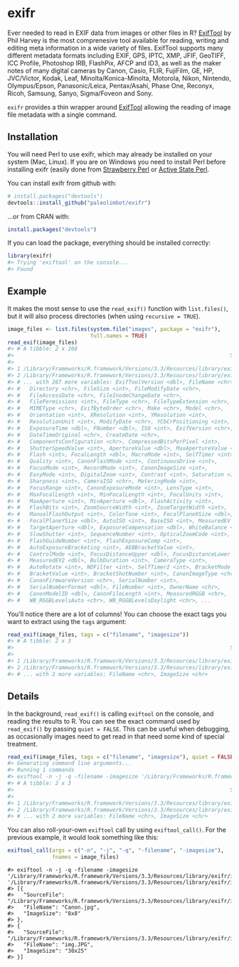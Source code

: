 
<!-- README.md is generated from README.Rmd. Please edit that file -->
exifr
=====

Ever needed to read in EXIF data from images or other files in R? [ExifTool](http://www.sno.phy.queensu.ca/~phil/exiftool/) by Phil Harvey is the most comprenesive tool available for reading, writing and editing meta information in a wide variety of files. ExifTool supports many different metadata formats including EXIF, GPS, IPTC, XMP, JFIF, GeoTIFF, ICC Profile, Photoshop IRB, FlashPix, AFCP and ID3, as well as the maker notes of many digital cameras by Canon, Casio, FLIR, FujiFilm, GE, HP, JVC/Victor, Kodak, Leaf, Minolta/Konica-Minolta, Motorola, Nikon, Nintendo, Olympus/Epson, Panasonic/Leica, Pentax/Asahi, Phase One, Reconyx, Ricoh, Samsung, Sanyo, Sigma/Foveon and Sony.

`exifr` provides a thin wrapper around [ExifTool](http://www.sno.phy.queensu.ca/~phil/exiftool/) allowing the reading of image file metadata with a single command.

Installation
------------

You will need Perl to use exifr, which may already be installed on your system (Mac, Linux). If you are on Windows you need to install Perl before installing exifr (easily done from [Strawberry Perl](http://www.strawberryperl.com/) or [Active State Perl](https://www.activestate.com/activeperl/downloads).

You can install exifr from github with:

``` r
# install.packages("devtools")
devtools::install_github("paleolimbot/exifr")
```

...or from CRAN with:

``` r
install.packages("devtools")
```

If you can load the package, everything should be installed correctly:

``` r
library(exifr)
#> Trying 'exiftool' on the console...
#> Found
```

Example
-------

It makes the most sense to use the `read_exif()` function with `list.files()`, but it will also process directories (when using `recursive = TRUE`).

``` r
image_files <- list.files(system.file("images", package = "exifr"), 
                          full.names = TRUE)
read_exif(image_files)
#> # A tibble: 2 x 268
#>                                                                    SourceFile
#>                                                                         <chr>
#> 1 /Library/Frameworks/R.framework/Versions/3.3/Resources/library/exifr/images
#> 2 /Library/Frameworks/R.framework/Versions/3.3/Resources/library/exifr/images
#> # ... with 267 more variables: ExifToolVersion <dbl>, FileName <chr>,
#> #   Directory <chr>, FileSize <int>, FileModifyDate <chr>,
#> #   FileAccessDate <chr>, FileInodeChangeDate <chr>,
#> #   FilePermissions <int>, FileType <chr>, FileTypeExtension <chr>,
#> #   MIMEType <chr>, ExifByteOrder <chr>, Make <chr>, Model <chr>,
#> #   Orientation <int>, XResolution <int>, YResolution <int>,
#> #   ResolutionUnit <int>, ModifyDate <chr>, YCbCrPositioning <int>,
#> #   ExposureTime <dbl>, FNumber <dbl>, ISO <int>, ExifVersion <chr>,
#> #   DateTimeOriginal <chr>, CreateDate <chr>,
#> #   ComponentsConfiguration <chr>, CompressedBitsPerPixel <int>,
#> #   ShutterSpeedValue <int>, ApertureValue <dbl>, MaxApertureValue <dbl>,
#> #   Flash <int>, FocalLength <dbl>, MacroMode <int>, SelfTimer <int>,
#> #   Quality <int>, CanonFlashMode <int>, ContinuousDrive <int>,
#> #   FocusMode <int>, RecordMode <int>, CanonImageSize <int>,
#> #   EasyMode <int>, DigitalZoom <int>, Contrast <int>, Saturation <int>,
#> #   Sharpness <int>, CameraISO <chr>, MeteringMode <int>,
#> #   FocusRange <int>, CanonExposureMode <int>, LensType <int>,
#> #   MaxFocalLength <int>, MinFocalLength <int>, FocalUnits <int>,
#> #   MaxAperture <int>, MinAperture <dbl>, FlashActivity <int>,
#> #   FlashBits <int>, ZoomSourceWidth <int>, ZoomTargetWidth <int>,
#> #   ManualFlashOutput <int>, ColorTone <int>, FocalPlaneXSize <dbl>,
#> #   FocalPlaneYSize <dbl>, AutoISO <int>, BaseISO <int>, MeasuredEV <dbl>,
#> #   TargetAperture <dbl>, ExposureCompensation <dbl>, WhiteBalance <int>,
#> #   SlowShutter <int>, SequenceNumber <int>, OpticalZoomCode <int>,
#> #   FlashGuideNumber <int>, FlashExposureComp <int>,
#> #   AutoExposureBracketing <int>, AEBBracketValue <int>,
#> #   ControlMode <int>, FocusDistanceUpper <dbl>, FocusDistanceLower <dbl>,
#> #   MeasuredEV2 <dbl>, BulbDuration <int>, CameraType <int>,
#> #   AutoRotate <int>, NDFilter <int>, SelfTimer2 <int>, BracketMode <int>,
#> #   BracketValue <int>, BracketShotNumber <int>, CanonImageType <chr>,
#> #   CanonFirmwareVersion <chr>, SerialNumber <int>,
#> #   SerialNumberFormat <dbl>, FileNumber <int>, OwnerName <chr>,
#> #   CanonModelID <dbl>, CanonFileLength <int>, MeasuredRGGB <chr>,
#> #   WB_RGGBLevelsAuto <chr>, WB_RGGBLevelsDaylight <chr>, ...
```

You'll notice there are a lot of columns! You can choose the exact tags you want to extract using the `tags` argument:

``` r
read_exif(image_files, tags = c("filename", "imagesize"))
#> # A tibble: 2 x 3
#>                                                                    SourceFile
#>                                                                         <chr>
#> 1 /Library/Frameworks/R.framework/Versions/3.3/Resources/library/exifr/images
#> 2 /Library/Frameworks/R.framework/Versions/3.3/Resources/library/exifr/images
#> # ... with 2 more variables: FileName <chr>, ImageSize <chr>
```

Details
-------

In the background, `read_exif()` is calling `exiftool` on the console, and reading the results to R. You can see the exact command used by `read_exif()` by passing `quiet = FALSE`. This can be useful when debugging, as occasionally images need to get read in that need some kind of special treatment.

``` r
read_exif(image_files, tags = c("filename", "imagesize"), quiet = FALSE)
#> Generating command line arguments...
#> Running 1 commands
#> exiftool -n -j -q -filename -imagesize '/Library/Frameworks/R.framework/Versions/3.3/Resources/library/exifr/images/Canon.jpg' '/Library/Frameworks/R.framework/Versions/3.3/Resources/library/exifr/images/img.JPG'
#> # A tibble: 2 x 3
#>                                                                    SourceFile
#>                                                                         <chr>
#> 1 /Library/Frameworks/R.framework/Versions/3.3/Resources/library/exifr/images
#> 2 /Library/Frameworks/R.framework/Versions/3.3/Resources/library/exifr/images
#> # ... with 2 more variables: FileName <chr>, ImageSize <chr>
```

You can also roll-your-own `exiftool` call by using `exiftool_call()`. For the previous example, it would look something like this:

``` r
exiftool_call(args = c("-n", "-j", "-q", "-filename", "-imagesize"),
              fnames = image_files)
```

    #> exiftool -n -j -q -filename -imagesize '/Library/Frameworks/R.framework/Versions/3.3/Resources/library/exifr/images/Canon.jpg' '/Library/Frameworks/R.framework/Versions/3.3/Resources/library/exifr/images/img.JPG'
    #> [{
    #>   "SourceFile": "/Library/Frameworks/R.framework/Versions/3.3/Resources/library/exifr/images/Canon.jpg",
    #>   "FileName": "Canon.jpg",
    #>   "ImageSize": "8x8"
    #> },
    #> {
    #>   "SourceFile": "/Library/Frameworks/R.framework/Versions/3.3/Resources/library/exifr/images/img.JPG",
    #>   "FileName": "img.JPG",
    #>   "ImageSize": "30x25"
    #> }]

